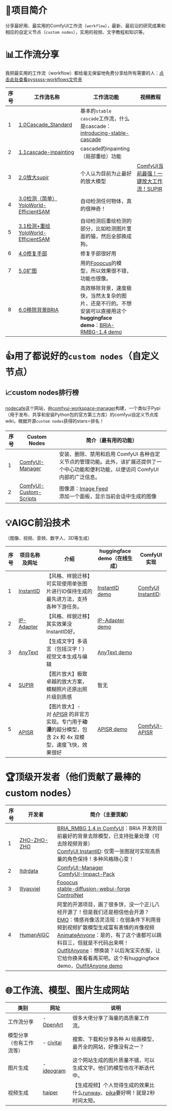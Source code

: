 # 📄项目简介
分享最好用、最实用的ComfyUI工作流（``workflow``），最新、最前沿的研究成果和相应的自定义节点（`custom nodes`），实用的视频、文字教程和知识等。

# 📊工作流分享
我把最实用的工作流（workflow）都给毫无保留地免费分享给所有需要的人：[点击此处查看pysssss-workflows文件夹](./pysssss-workflows)

| 序号  | 工作流名称                                                                                     | 工作流功能                                                                                                                               | 视频教程                                                                                                                                       |
| --- | ----------------------------------------------------------------------------------------- | ----------------------------------------------------------------------------------------------------------------------------------- | ------------------------------------------------------------------------------------------------------------------------------------------ |
| 1   | [1.0Cascade_Standard](pysssss-workflows/1.0Cascade_Standard.json)                         | 基本的``stable cascade``工作流，什么是cascade：[introducing-stable-cascade](https://stability.ai/news/introducing-stable-cascade)              |                                                                                                                                            |
| 2   | [1.1cascade-inpainting](pysssss-workflows/1.1cascade-inpainting.json)                     | cascade的inpainting（局部重绘）功能                                                                                                          |                                                                                                                                            |
| 3   | [2.0放大supir](pysssss-workflows/2.0放大supir.json)                                           | 个人认为目前为止最好的放大模型                                                                                                                     | [ComfyUI当前最强！一键放大工作流！SUPIR](https://www.bilibili.com/video/BV1nr42187dq/?share_source=copy_web&vd_source=22e73f717510e88027a60aa9c288021d) |
| 4   | [3.0检测（简单）YoloWorld-EfficientSAM](pysssss-workflows/3.0检测（简单）YoloWorld-EfficientSAM.json) | 自动检测任何物体，真的很神奇！                                                                                                                     |                                                                                                                                            |
| 5   | [3.1检测+重绘YoloWorld-EfficientSAM](pysssss-workflows/3.1检测+重绘YoloWorld-EfficientSAM.json)   | 自动检测后重绘检测的部分，比如检测图片里面的猫，然后全部换成狗。                                                                                                    |                                                                                                                                            |
| 6   | [4.0修复手部](pysssss-workflows/4.0修复手部.json)                                                 | 修复手部很好用                                                                                                                             |                                                                                                                                            |
| 7   | [5.0扩图](pysssss-workflows/5.0扩图.json)                                                     | 用的[Fooocus](https://github.com/lllyasviel/Fooocus)的模型，所以效果很不错，功能也很像。                                                                |                                                                                                                                            |
| 8   | [6.0移除背景BRIA](pysssss-workflows/6.0移除背景BRIA.json)                                         | 高效移除背景，速度极快，当然太复杂的图片，还是不行的。不想安装可以直接用这个**huggingface demo**：[BRIA-RMBG-1.4 demo](https://huggingface.co/spaces/briaai/BRIA-RMBG-1.4) |                                                                                                                                            |

# 👍用了都说好的`custom nodes`（自定义节点）

## 📈custom nodes排行榜
[nodecafe](https://www.nodecafe.org/)这个网站，由[comfyui-workspace-manager](https://github.com/11cafe/comfyui-workspace-manager)构建，一个类似于Pypi（用于发布、共享和安装Python包的官方第三方库）的comfyui自定义节点库wiki，根据开源`custom nodes`获得的stars⭐排名！

| 序号  | Custom Nodes                                                                      | 简介（最有用的功能）                                                                                                                     |
| --- | --------------------------------------------------------------------------------- | ------------------------------------------------------------------------------------------------------------------------------ |
| 1   | [ComfyUI-Manager](https://github.com/ltdrdata/ComfyUI-Manager)                    | 安装、删除、禁用和启用 ComfyUI 各种自定义节点的管理功能。此外，该扩展还提供了一个中心功能和便利功能，以便访问 ComfyUI 内部的广泛信息。                                                   |
| 2   | [ComfyUI-Custom-Scripts](https://github.com/pythongosssss/ComfyUI-Custom-Scripts) | 图像源：[Image Feed](https://github.com/pythongosssss/ComfyUI-Custom-Scripts?tab=readme-ov-file#image-feed)<br>添加一个面板，显示当前会话中生成的图像 |

# 💡AIGC前沿技术
（图像、视频、音频、数字人、3D等生成）

| 序号  | 项目名称及网址                                                   | 介绍                                                                                                      | huggingface demo（在线生成）                                             | ComfyUI实现                                                              |
| --- | --------------------------------------------------------- | ------------------------------------------------------------------------------------------------------- | ------------------------------------------------------------------ | ---------------------------------------------------------------------- |
| 1   | [InstantID](https://github.com/InstantID/InstantID)       | 【风格、样貌迁移】可实现使用单张图片进行ID保持生成的最先进方法，支持各种下游任务。                                                              | [InstantID demo](https://huggingface.co/spaces/InstantX/InstantID) | [ComfyUI InstantID](https://github.com/ZHO-ZHO-ZHO/ComfyUI-InstantID): |
| 2   | [IP-Adapter](https://github.com/tencent-ailab/IP-Adapter) | 【风格、样貌迁移】其实效果没InstantID好。                                                                               | [IP-Adapter demo](https://huggingface.co/h94/IP-Adapter)           |                                                                        |
| 3   | [AnyText](https://github.com/tyxsspa/AnyText)             | 【生成文字】多语言（包括汉字！）视觉文本生成与编辑                                                                               | [AnyText demo](https://huggingface.co/spaces/modelscope/AnyText)   |                                                                        |
| 4   | [SUPIR](https://github.com/Fanghua-Yu/SUPIR)              | 【图片放大】极致卓越的放大方案，模糊照片还原出照片级别质感                                                                           | 暂无                                                                 |                                                                        |
| 5   | <br>[APISR](https://github.com/Kiteretsu77/APISR)         | 【图片放大】- 对 [APISR](https://github.com/Kiteretsu77/APISR) 的非官方实现。专门用于**动漫**的超分模型，包含 2x 和 4x 双模型，速度飞快，效果很好 | [APISR demo](https://huggingface.co/spaces/HikariDawn/APISR)       | [ComfyUI-APISR](https://github.com/ZHO-ZHO-ZHO/ComfyUI-APISR)          |

# 🏆顶级开发者（他们贡献了最棒的custom nodes）

| 序号  | 开发者                                           | 简介（主要贡献）                                                                                                                                                                                                                                                                                                                                                                                                |
| --- | --------------------------------------------- | ------------------------------------------------------------------------------------------------------------------------------------------------------------------------------------------------------------------------------------------------------------------------------------------------------------------------------------------------------------------------------------------------------- |
| 1   | [ZHO-ZHO-ZHO](https://github.com/ZHO-ZHO-ZHO) | [BRIA_RMBG 1.4 in ComfyUI](https://github.com/ZHO-ZHO-ZHO/ComfyUI-BRIA_AI-RMBG)：BRIA 开发的目前最好的背景去除模型，已支持批量处理（可去除视频背景）<br>[ComfyUI InstantID](https://github.com/ZHO-ZHO-ZHO/ComfyUI-InstantID): 仅需一张图就可实现高质量的角色保持！多种风格随心变！                                                                                                                                                                               |
| 2   | [ltdrdata](https://github.com/ltdrdata)<br>   | [ComfyUI-Manager](https://github.com/ltdrdata/ComfyUI-Manager)<br> [ComfyUI-Impact-Pack](https://github.com/ltdrdata/ComfyUI-Impact-Pack)                                                                                                                                                                                                                                                               |
| 3   | [lllyasviel](https://github.com/lllyasviel)   | [Fooocus](https://github.com/lllyasviel/Fooocus)<br>[stable-diffusion-webui-forge](https://github.com/lllyasviel/stable-diffusion-webui-forge)<br>[ControlNet](https://github.com/lllyasviel/ControlNet)                                                                                                                                                                                                |
| 4   | [HumanAIGC](https://github.com/HumanAIGC)<br> | 阿里的开源项目，画了很多饼，没一个正儿八经开源了！但是我们还是相信他会开源？<br>[EMO](https://github.com/HumanAIGC/EMO)：情感肖像活灵活现：在弱条件下利用音频到视频扩散模型生成富有表情的肖像视频<br>[AnimateAnyone](https://github.com/HumanAIGC/AnimateAnyone)：是的，有了这个谁都可以跳科目三，但就是不代码出来啊！<br>[OutfitAnyone](https://github.com/HumanAIGC/OutfitAnyone)：想换装？以后淘宝买衣服，让它给你换来看看再买吧。这个有huggingface demo，[OutfitAnyone demo](https://huggingface.co/spaces/HumanAIGC/OutfitAnyone)<br> |

# 🌐工作流、模型、图片生成网站

| 类别           | 网址                                        | 说明                                                                                       |     |
| ------------ | ----------------------------------------- | ---------------------------------------------------------------------------------------- | --- |
| 工作流分享        | - [OpenArt](https://openart.ai/workflows) | 很多大佬分享了海量的高质量工作流。                                                                        |     |
| 模型分享（也有工作流等） | - [civitai](https://civitai.com/)         | 搜索、下载和分享各种 AI 绘画模型，最齐全的网站，好像没有之一？                                                        |     |
| 图片生成         | - [ideogram](https://ideogram.ai/)        | 这个网站生成的图片质量不错，可以生成文字。他们的模型也在不断迭代中。                                                       |     |
| 视频生成         | [haiper](https://app.haiper.ai/explore)   | 【生成视频】个人觉得生成的效果比什么[runway](https://runwayml.com/)、[pika](https://pika.art/)要好啊！就是2秒时间太短。 |     |
